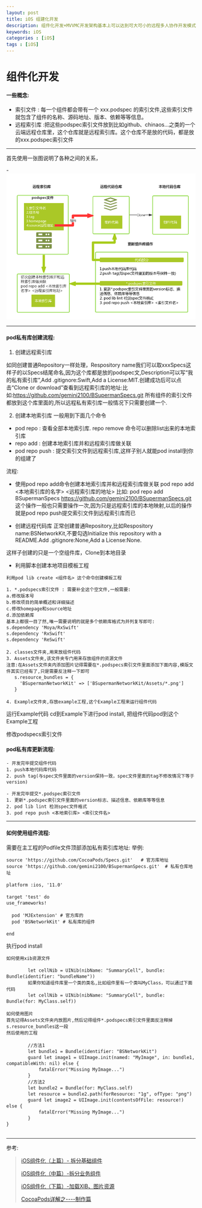 ```yaml
---
layout: post
title: iOS 组建化开发
description: 组件化开发+MVVMC开发架构基本上可以达到可大可小的远程多人协作开发模式，非常有利于外包开发。
keywords: iOS
categories : [iOS]
tags : [iOS]
---
```


# 组件化开发

#### 一些概念:

- 索引文件 : 每一个组件都会带有一个 xxx.podspec 的索引文件,这些索引文件就包含了组件的名称、源码地址、版本、依赖等等信息。
- 远程索引库 :把这些podspec索引文件放到比如github、chinaos...之类的一个云端远程仓库里，这个仓库就是远程索引库。这个仓库不是放的代码，都是放的xxx.podspec索引文件

------
首先使用一张图说明了各种之间的关系，

-![](/images/2470124-3fdf505f7c71b04e.png)

------

#### pod私有库创建流程:


1. 创建远程索引库

如同创建普通Repository一样处理，Respository name我们可以取xxxSpecs这样子的以Specs结尾命名,因为这个库都是放的podspec文,Description可以写“我的私有索引库”,Add .gitignore:Swift,Add a License:MIT.创建成功后可以点击“Clone or download”查看到远程索引库的地址:比如:https://github.com/gemini2100/BSupermanSpecs.git
所有组件的索引文件都放到这个库里面的,所以远程私有索引库一般情况下只需要创建一个.

2. 创建本地索引库
一般用到下面几个命令
- pod repo : 查看全部本地索引库. repo remove 命令可以删除list出来的本地索引库
- repo add : 创建本地索引库并和远程索引库做关联
- pod repo push : 提交索引文件到远程索引库,这样子别人就能pod install到你的组建了

流程:
- 使用pod repo add命令创建本地索引库并和远程索引库做关联
pod repo add <本地索引库的名字>  <远程索引库的地址>
比如: pod repo add BSupermanSpecs https://github.com/gemini2100/BSupermanSpecs.git
这个操作一般也只需要操作一次,因为只是远程索引库的本地映射,以后的操作就是pod repo push提交索引文件到远程索引库而已

- 创建远程代码库
正常创建普通Repository,比如Respository name:BSNetworkKit,不要勾选Initialize this repository with a README.Add .gitignore:None,Add a License:None.

这样子创建的只是一个空组件库，Clone到本地目录

- 利用脚本创建本地项目模板工程

``` 
利用pod lib create <组件名> 这个命令创建模板工程
``` 

``` 
1. *.podspecs索引文件 : 需要补全这个空文件,一般需要: 
a.修改版本号 
b.修改项目的简单概述和详细描述 
c.修改homepage和source地址 
d.添加依赖库
基本上都很一目了然,唯一需要说明的就是多个依赖库格式为并列复写即可:
s.dependency 'Moya/RxSwift'
s.dependency 'RxSwift'
s.dependency 'ReSwift'

2. classes文件夹,用来放组件代码
3. Assets文件夹,该文件夹专门用来存放组件的资源文件
注意:在Assets文件夹内添加图片记得需要在*.podspecs索引文件里面添加下面内容,模版文件其实已经有了,只是需要反注释一下即可
   s.resource_bundles = {
     'BSupermanNetworkKit' => ['BSupermanNetworkKit/Assets/*.png']
   }

4. Example文件夹,存放example工程,这个Example工程来运行组件代码
``` 
运行Example代码
cd到Example下进行pod install, 把组件代码pod到这个Example工程

修改podspecs索引文件

#### pod私有库更新流程:
``` 
- 开发完毕提交组件代码
1. push本地代码库代码
2. push tag(与spec文件里面的version保持一致，spec文件里面的tag不修改情况下等于version)
``` 
``` 
- 开发完毕提交*.podspec索引文件
1. 更新*.podspec索引文件里面的version标志、描述信息、依赖库等等信息
2. pod lib lint 检测spec文件格式
3. pod repo push <本地索引库> <索引文件名>
``` 
------

#### 如何使用组件流程:
需要在主工程的Podfile文件顶部添加私有索引库地址:
举例:

```
source 'https://github.com/CocoaPods/Specs.git'   # 官方库地址
source 'https://github.com/gemini2100/BSupermanSpecs.git'  # 私有仓库地址

platform :ios, '11.0'

target 'test' do
use_frameworks!
  
  pod 'MJExtension' # 官方库的
  pod 'BSNetworkKit' # 私有库的组件

end

```

执行pod install

``` 
如何使用xib资源文件

        let cellNib = UINib(nibName: "SummaryCell", bundle: Bundle(identifier: "bundleName"))
        如果你知道组件库里一个类的类名,比如组件里有一个类叫MyClass，可以通过下面代码
        let cellNib = UINib(nibName: "SummaryCell", bundle: Bundle(for: MyClass.self))

如何使用图片
首先记得Assets文件夹内放图片,然后记得组件*.podspecs索引文件里面反注释掉s.resource_bundles这一段
然后使用的工程
    
        //方法1
        let bundle1 = Bundle(identifier: "BSNetworkKit")
        guard let image1 = UIImage.init(named: "MyImage", in: bundle1, compatibleWith: nil) else {
            fatalError("Missing MyImage...")
        }
        //方法2
        let bundle2 = Bundle(for: MyClass.self)
        let resource = bundle2.path(forResource: "1g", ofType: "png")
        guard let image2 = UIImage.init(contentsOfFile: resource!) else {
            fatalError("Missing MyImage...")
        }
}
    
``` 
------

参考:

> [iOS组件化（上篇）- 拆分基础组件](https://www.jianshu.com/p/760d6cd46719)
> 
> [iOS组件化（中篇）-拆分业务组件](https://www.jianshu.com/p/e6e84688f0b8)
> 
> [iOS组件化（下篇）-加载XIB、图片资源](https://www.jianshu.com/p/ad4789d88bad)
> 
> [CocoaPods详解之----制作篇](http://blog.csdn.net/wzzvictory/article/details/20067595)
> 
